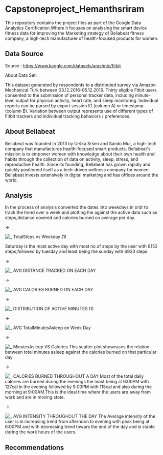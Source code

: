 # Capstoneproject_Hemanthsriram
This repository contains the project files as part of the Google Data Analytics Certification.Where it focuses on analysing the smart device fitness data for improving the Marketing strategy of Bellabeat fitness company, a high-tech manufacturer of health-focused products for women.

## Data Source

Source : https://www.kaggle.com/datasets/arashnic/fitbit

About Data Set:

This dataset generated by respondents to a distributed survey via Amazon Mechanical Turk between 03.12.2016-05.12.2016. Thirty eligible Fitbit users consented to the submission of personal tracker data, including minute-level output for physical activity, heart rate, and sleep monitoring. Individual reports can be parsed by export session ID (column A) or timestamp (column B). Variation between output represents use of different types of Fitbit trackers and individual tracking behaviors / preferences.

## About Bellabeat

Bellabeat was founded in 2013 by Urška Sršen and Sando Mur, a high-tech company that manufactures health-focused smart products. Bellabeat's mission is to empower women with knowledge about their own health and habits through the collection of data on activity, sleep, stress, and reproductive health. Since its founding, Bellabeat has grown rapidly and quickly positioned itself as a tech-driven wellness company for women. Bellabeat invests extensively in digital marketing and has offices around the world.

## Analysis

In the process of analysis converted the dates into weekdays in ordr to track the trend over a week and plotting the against the active data such as steps,distance covered and calories burned on average per day.

->

![_                    TotalSteps vs  Weekday (1)](https://user-images.githubusercontent.com/125556264/226158222-a9883ead-c37e-4583-b908-886244a72d0d.png)

Saturday is the most active day with most no.of steps by the user with 8153 steps,followed by tuesday and least being the sunday with 6933 steps

->

![_     AVG DISTANCE TRACKED ON EACH DAY](https://user-images.githubusercontent.com/125556264/226158899-65c5b60f-29cd-4b6b-b0bb-3ba5c16d71d1.png)




->

![_   AVG CALORIES BURNED ON EACH DAY](https://user-images.githubusercontent.com/125556264/226159189-37132266-23d7-4d03-af33-7b7c2879fd5f.png)


->

![_            DISTRIBUTION OF ACTIVE MINUTES (1)](https://user-images.githubusercontent.com/125556264/226159203-36b90630-6d86-4336-a331-f9ee115479ac.png)


->

![_       AVG TotalMinutesAsleep on Week Day](https://user-images.githubusercontent.com/125556264/226159226-3af713bd-16bd-48ee-86de-aad2d26ac666.png)


->

![_                 MinutesAsleep VS Calories](https://user-images.githubusercontent.com/125556264/226159235-399b1536-cacc-41bc-9096-75dc09a5c16c.png)
This scatter plot showcases the relation between total minutes asleep against the calories burned on that particular day

->

![_   CALORIES BURNED THROUGHOUT A DAY](https://user-images.githubusercontent.com/125556264/226159245-466fb4cd-31c0-4a6b-a0e7-ea070dd3f011.png)
Most of the total daily calories are burned during the evenings the most being at 6:00PM with 127cal in the evening followed by 9:00PM with 115cal and also during the morning at 9:00AM.This is the ideal time where the users are away from work and are in moving state.

->

![_ AVG INTENSITY THROUGHOUT THE DAY](https://user-images.githubusercontent.com/125556264/226159258-dec59b28-e945-4b54-a840-cb08d3891e7e.png)
The Average intensity of the user is in increasing trend from afternoon to evening with peak being at 6:00PM and with decreasing trend towars the end of the day and is stable during the work hours of the users.

## Recommendations



